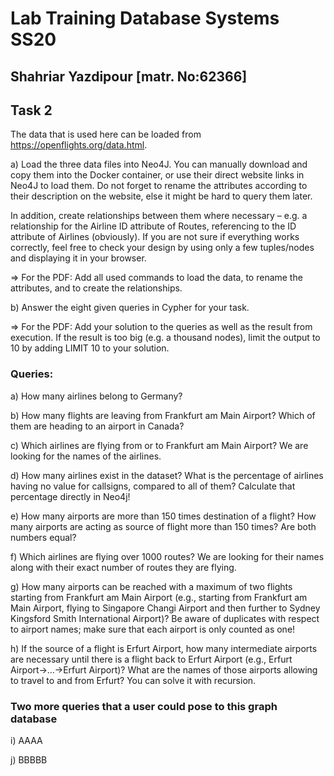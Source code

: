 # Lab Training Database Systems SS20

## Shahriar Yazdipour [matr. No:62366]

## Task 2

The data that is used here can be loaded from <https://openflights.org/data.html>.

a) Load the three data files into Neo4J. You can manually download and copy them into the
Docker container, or use their direct website links in Neo4J to load them. Do not forget to
rename the attributes according to their description on the website, else it might be hard to
query them later.

In addition, create relationships between them where necessary – e.g. a relationship for the
Airline ID attribute of Routes, referencing to the ID attribute of Airlines (obviously).
If you are not sure if everything works correctly, feel free to check your design by using
only a few tuples/nodes and displaying it in your browser.

=> For the PDF: Add all used commands to load the data, to rename the attributes, and to
create the relationships.

b) Answer the eight given queries in Cypher for your task.

=> For the PDF: Add your solution to the queries as well as the result from execution. If the
result is too big (e.g. a thousand nodes), limit the output to 10 by adding LIMIT 10 to your
solution.

### Queries:

a) How many airlines belong to Germany?

b) How many flights are leaving from Frankfurt am Main Airport? Which of them are heading
to an airport in Canada?

c) Which airlines are flying from or to Frankfurt am Main Airport? We are looking for the
names of the airlines.

d) How many airlines exist in the dataset? What is the percentage of airlines having no value
for callsigns, compared to all of them?
Calculate that percentage directly in Neo4j!

e) How many airports are more than 150 times destination of a flight? How many airports are
acting as source of flight more than 150 times? Are both numbers equal?

f) Which airlines are flying over 1000 routes? We are looking for their names along with their
exact number of routes they are flying.

g) How many airports can be reached with a maximum of two flights starting from Frankfurt
am Main Airport (e.g., starting from Frankfurt am Main Airport, flying to Singapore Changi
Airport and then further to Sydney Kingsford Smith International Airport)?
Be aware of duplicates with respect to airport names; make sure that each airport is only
counted as one!

h) If the source of a flight is Erfurt Airport, how many intermediate airports are necessary until
there is a flight back to Erfurt Airport (e.g., Erfurt Airport→…→Erfurt Airport)?
What are the names of those airports allowing to travel to and from Erfurt?
You can solve it with recursion.

### Two more queries that a user could pose to this graph database

i) AAAA

j) BBBBB

